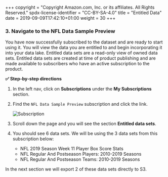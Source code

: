 +++
copyright = "Copyright Amazon.com, Inc. or its affiliates. All Rights Reserved."
spdx-license-identifier = "CC-BY-SA-4.0"
title = "Entitled Data"
date = 2019-09-09T17:42:10+01:00
weight = 30
+++

### 3. Navigate to the NFL Data Sample Preview
You have now successfully subscribed to the dataset and are ready to start using it. You will view the data you are entitled to and begin incorporating it into your data lake. Entitled data sets are a read-only view of owned data sets. Entitled data sets are created at time of product publishing and are made available to subscribers who have an active subscription to the product.

**:white_check_mark: Step-by-step directions**

1. In the left nav, click on **Subscriptions** under the **My Subscriptions** section.
2. Find the `NFL Data Sample Preview` subscription and click the link.

    ![Subscription](/images/data-exchange-subscription.png)

3. Scroll down the page and you will see the section **Entitled data sets**.

4. You should see 6 data sets. We will be using the 3 data sets from this subscription below:

   * NFL 2019 Season Week 11 Player Box Score Stats
   * NFL Regular And Postseason Players: 2010-2019 Seasons
   * NFL Regular And Postseason Teams: 2010-2019 Seasons

In the next section we will export 2 of these data sets directly to S3.